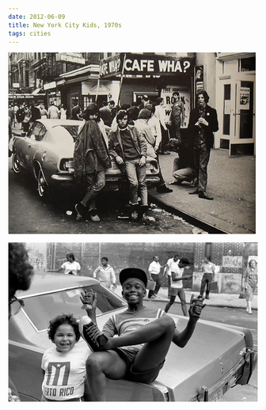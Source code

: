```yaml
---
date: 2012-06-09
title: New York City Kids, 1970s
tags: cities
---
```


![nycteen](https://raw.githubusercontent.com/muneer78/muneer78.github.io/master/images/NYC7.jpg)

![nycteen2](https://raw.githubusercontent.com/muneer78/muneer78.github.io/master/images/NYC.png)

